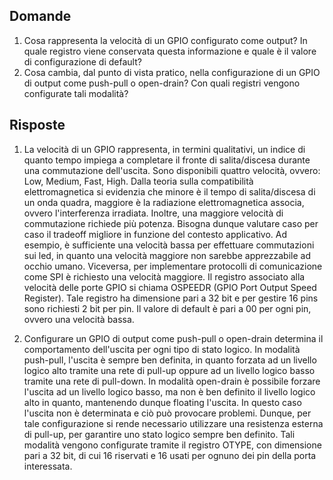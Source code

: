 ## Domande
1. Cosa rappresenta la velocità di un GPIO configurato come output? In quale registro viene conservata questa informazione e quale è il valore di configurazione di default?
2. Cosa cambia, dal punto di vista pratico, nella configurazione di un GPIO di output come push-pull o open-drain? Con quali registri vengono configurate tali modalità?

## Risposte
1. La velocità di un GPIO rappresenta, in termini qualitativi, un indice di quanto tempo impiega a completare il fronte di salita/discesa durante una commutazione dell'uscita. Sono
disponibili quattro velocità, ovvero: Low, Medium, Fast, High. Dalla teoria sulla compatibilità elettromagnetica si evidenzia che minore è il tempo di salita/discesa di un onda
quadra, maggiore è la radiazione elettromagnetica associa, ovvero l'interferenza irradiata. Inoltre, una maggiore velocità di commutazione richiede più potenza. Bisogna dunque valutare caso per caso il tradeoff migliore in funzione del contesto applicativo. Ad esempio, è sufficiente una velocità bassa per effettuare commutazioni sui led, in quanto una velocità maggiore non sarebbe apprezzabile ad occhio umano.
Viceversa, per implementare protocolli di comunicazione come SPI è richiesto una velocità maggiore. Il registro associato alla velocità delle porte GPIO si chiama OSPEEDR (GPIO Port Output Speed Register).
Tale registro ha dimensione pari a 32 bit e per gestire 16 pins sono richiesti 2 bit per pin. Il valore di default è pari a 00 per ogni pin, ovvero una velocità bassa.

2. Configurare un GPIO di output come push-pull o open-drain determina il comportamento dell'uscita per ogni tipo di stato logico. In modalità push-pull, l'uscita è sempre ben
definita, in quanto forzata ad un livello logico alto tramite una rete di pull-up oppure ad un livello logico basso tramite una rete di pull-down. In modalità open-drain è possibile
forzare l'uscita ad un livello logico basso, ma non è ben definito il livello logico alto in quanto, mantenendo dunque floating l'uscita. In questo caso l'uscita non è determinata e ciò può provocare problemi. Dunque, per tale configurazione si rende necessario utilizzare
una resistenza esterna di pull-up, per garantire uno stato logico sempre ben definito. Tali modalità vengono configurate tramite il registro OTYPE, con dimensione pari a 32 bit,
di cui 16 riservati e 16 usati per ognuno dei pin della porta interessata.

